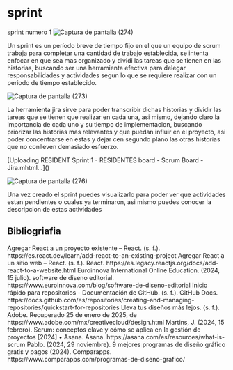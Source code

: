 # sprint
sprint numero 1
![Captura de pantalla (274)](https://github.com/user-attachments/assets/cd65df53-7947-4a30-a459-5173635f1f14)
<p>Un sprint es un período breve de tiempo fijo en el que un equipo de scrum trabaja para completar una cantidad de trabajo establecida, se intenta enfocar en que sea mas organizado y dividi las tareas que se tienen en las historias, buscando ser una herramienta efectiva para delegar responsabilidades y actividades segun lo que se requiere realizar con un periodo de tiempo establecido.<p>

![Captura de pantalla (273)](https://github.com/user-attachments/assets/e33ab939-118f-4fa5-aecc-3ee2e6bec2ed)
<p>La herramienta jira sirve para poder transcribir dichas historias y dividir las tareas que se tienen que realizar en cada una, asi mismo, dejando claro la importancia de cada uno y su tiempo de implementacion, buscando priorizar las historias mas relevantes y que puedan influir en el proyecto, asi poder concentrarse en estas y dejar cen segundo plano las otras historias que no conlleven demasiado esfuerzo.<p>
[Uploading RESIDENT Sprint 1 - RESIDENTES board - Scrum Board - Jira.mhtml…]()


![Captura de pantalla (276)](https://github.com/user-attachments/assets/14dc4577-02e4-4915-a607-722dc93a7a34)
<p>Una vez creado el sprint puedes visualizarlo para poder ver que actividades estan pendientes o cuales ya terminaron, asi mismo puedes conocer la descripcion de estas actividades<p>

<h2>Bibliogriafia</h2>
<p>Agregar React a un proyecto existente – React. (s. f.). https://es.react.dev/learn/add-react-to-an-existing-project Agregar React a un sitio web – React. (s. f.). React. https://es.legacy.reactjs.org/docs/add-react-to-a-website.html Euroinnova International Online Education. (2024, 15 julio). software de diseno editorial. https://www.euroinnova.com/blog/software-de-diseno-editorial Inicio rápido para repositorios - Documentación de GitHub. (s. f.). GitHub Docs. https://docs.github.com/es/repositories/creating-and-managing-repositories/quickstart-for-repositories Lleva tus diseños más lejos. (s. f.). Adobe. Recuperado 25 de enero de 2025, de https://www.adobe.com/mx/creativecloud/design.html Martins, J. (2024, 15 febrero). Scrum: conceptos clave y cómo se aplica en la gestión de proyectos [2024] • Asana. Asana. https://asana.com/es/resources/what-is-scrum Pablo. (2024, 29 noviembre). 9 mejores programas de diseño gráfico gratis y pagos (2024). Comparapps. https://www.comparapps.com/programas-de-diseno-grafico/<p>
